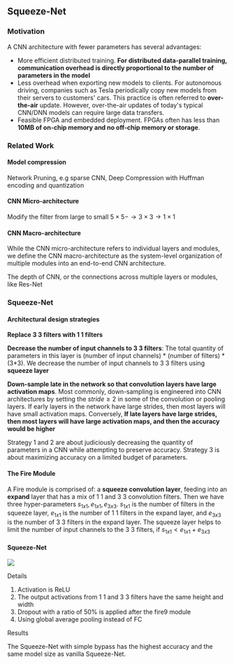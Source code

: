 ## Squeeze-Net

### Motivation

A CNN architecture with fewer parameters has several advantages:

* More efficient distributed training. **For distributed data-parallel training, communication overhead is directly proportional to the number of parameters in the model**
* Less overhead when exporting new models to clients. For autonomous driving, companies such as Tesla periodically copy new models from their servers to customers' cars. This practice is often referred to **over-the-air** update. However, over-the-air updates of today's typical CNN/DNN models can require large data transfers.
* Feasible FPGA and embedded deployment. FPGAs often has less than **10MB of on-chip memory and no off-chip memory or storage**. 

### Related Work

#### Model compression

Network Pruning, e.g sparse CNN, Deep Compression with Huffman encoding and quantization

#### CNN Micro-architecture

Modify the filter from large to small $5\times 5 -\to 3\times 3 \to 1\times 1$ 

#### CNN Macro-architecture

While the CNN micro-architecture refers to individual layers and modules, we define the CNN macro-architecture as the system-level organization of multiple modules into an end-to-end CNN architecture.

The depth of CNN, or the connections across multiple layers or modules, like Res-Net

### Squeeze-Net

#### Architectural design strategies

**Replace 3 3 filters with 1 1 filters**

**Decrease the number of input channels to 3 3 filters**: The total quantity of parameters in this layer is (number of input channels) * (number of filters) * (3*3). We decrease the number of input channels to 3 3 filters using **squeeze layer**

**Down-sample late in the network so that convolution layers have large activation maps**.  Most commonly, down-sampling is engineered into CNN architectures by setting the $stride\ge 2$ in some of the convolution or pooling layers. If early layers in the network have large strides, then most layers will have small activation maps. Conversely, **If late layers have large strides, then most layers will have large activation maps, and then the accuracy would be higher**

Strategy 1 and 2 are about judiciously decreasing the quantity of parameters in a CNN while attempting to preserve accuracy. Strategy 3 is about maximizing accuracy on a limited budget of parameters.

#### The Fire Module

A Fire module is comprised of: a **squeeze convolution layer**, feeding into an **expand** layer that has a mix of 1 1 and 3 3 convolution filters. Then we have three hyper-parameters $s_{1x1}, e_{1x1}, e_{3x3}$. $s_{1x1}$ is the number of filters in the squeeze layer, $e_{1x1}$ is the number of 1 1 filters in the expand layer, and $e_{3x3}$ is the number of  3 3 filters in the expand layer. The squeeze layer helps to limit the number of input channels to the 3 3 filters, if $s_{1x1} < e_{1x1} + e_{3x3}$

#### Squeeze-Net

![](assets/squeezenet.png)

Details

1. Activation is ReLU
2. The output activations from 1 1 and 3 3 filters have the same height and width
3. Dropout with a ratio of 50% is applied after the fire9 module
4. Using global average pooling instead of FC

Results

The Squeeze-Net with simple bypass has the highest accuracy and the same model size as vanilla Squeeze-Net. 